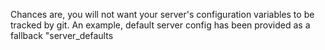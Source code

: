 
Chances are, you will not want your server's configuration variables
to be tracked by git. An example, default server config has been
provided as a fallback "server_defaults